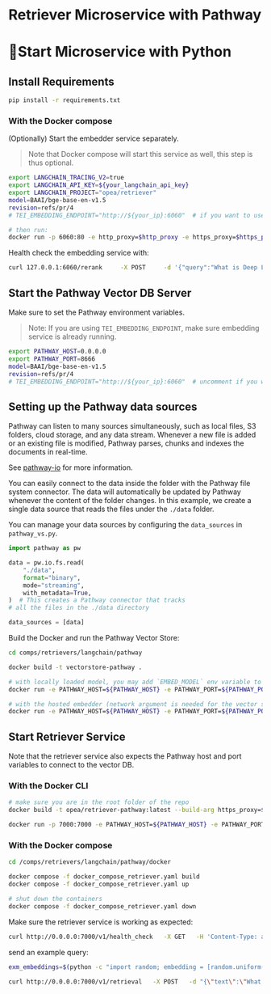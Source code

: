 # Retriever Microservice with Pathway

# 🚀Start Microservice with Python

## Install Requirements

```bash
pip install -r requirements.txt
```
### With the Docker compose

(Optionally) Start the embedder service separately.

> Note that Docker compose will start this service as well, this step is thus optional.

```bash
export LANGCHAIN_TRACING_V2=true
export LANGCHAIN_API_KEY=${your_langchain_api_key}
export LANGCHAIN_PROJECT="opea/retriever"
model=BAAI/bge-base-en-v1.5
revision=refs/pr/4
# TEI_EMBEDDING_ENDPOINT="http://${your_ip}:6060"  # if you want to use the hosted embedding service, example: "http://127.0.0.1:6060"

# then run:
docker run -p 6060:80 -e http_proxy=$http_proxy -e https_proxy=$https_proxy --pull always ghcr.io/huggingface/text-embeddings-inference:cpu-1.2 --model-id $model --revision $revision
```

Health check the embedding service with:

```bash
curl 127.0.0.1:6060/rerank     -X POST     -d '{"query":"What is Deep Learning?", "texts": ["Deep Learning is not...", "Deep learning is..."]}'     -H 'Content-Type: application/json'
```

## Start the Pathway Vector DB Server

Make sure to set the Pathway environment variables.

> Note: If you are using `TEI_EMBEDDING_ENDPOINT`, make sure embedding service is already running.

```bash
export PATHWAY_HOST=0.0.0.0
export PATHWAY_PORT=8666
model=BAAI/bge-base-en-v1.5
revision=refs/pr/4
# TEI_EMBEDDING_ENDPOINT="http://${your_ip}:6060"  # uncomment if you want to use the hosted embedding service, example: "http://127.0.0.1:6060"
```

## Setting up the Pathway data sources
Pathway can listen to many sources simultaneously, such as local files, S3 folders, cloud storage, and any data stream. Whenever a new file is added or an existing file is modified, Pathway parses, chunks and indexes the documents in real-time.

See [pathway-io](https://pathway.com/developers/api-docs/pathway-io) for more information.

You can easily connect to the data inside the folder with the Pathway file system connector. The data will automatically be updated by Pathway whenever the content of the folder changes. In this example, we create a single data source that reads the files under the `./data` folder.

You can manage your data sources by configuring the `data_sources` in `pathway_vs.py`.

```python
import pathway as pw

data = pw.io.fs.read(
    "./data",
    format="binary",
    mode="streaming",
    with_metadata=True,
)  # This creates a Pathway connector that tracks
# all the files in the ./data directory

data_sources = [data]
```

Build the Docker and run the Pathway Vector Store:

```bash
cd comps/retrievers/langchain/pathway

docker build -t vectorstore-pathway .

# with locally loaded model, you may add `EMBED_MODEL` env variable to configure the model.
docker run -e PATHWAY_HOST=${PATHWAY_HOST} -e PATHWAY_PORT=${PATHWAY_PORT} -v ./data:/app/data -p ${PATHWAY_PORT}:${PATHWAY_PORT} vectorstore-pathway

# with the hosted embedder (network argument is needed for the vector server to reach to the embedding service)
docker run -e PATHWAY_HOST=${PATHWAY_HOST} -e PATHWAY_PORT=${PATHWAY_PORT} -e TEI_EMBEDDING_ENDPOINT=${TEI_EMBEDDING_ENDPOINT} -v ./data:/app/data -p ${PATHWAY_PORT}:${PATHWAY_PORT} --network="host" vectorstore-pathway
```

## Start Retriever Service

Note that the retriever service also expects the Pathway host and port variables to connect to the vector DB.

### With the Docker CLI

```bash
# make sure you are in the root folder of the repo
docker build -t opea/retriever-pathway:latest --build-arg https_proxy=$https_proxy --build-arg http_proxy=$http_proxy -f comps/retrievers/langchain/pathway/docker/Dockerfile .

docker run -p 7000:7000 -e PATHWAY_HOST=${PATHWAY_HOST} -e PATHWAY_PORT=${PATHWAY_PORT} --network="host" opea/retriever-pathway:latest
```

### With the Docker compose

```bash
cd /comps/retrievers/langchain/pathway/docker

docker compose -f docker_compose_retriever.yaml build
docker compose -f docker_compose_retriever.yaml up

# shut down the containers
docker compose -f docker_compose_retriever.yaml down
```

Make sure the retriever service is working as expected:

```bash
curl http://0.0.0.0:7000/v1/health_check   -X GET   -H 'Content-Type: application/json'
```

send an example query:

```bash
exm_embeddings=$(python -c "import random; embedding = [random.uniform(-1, 1) for _ in range(768)]; print(embedding)")

curl http://0.0.0.0:7000/v1/retrieval   -X POST   -d "{\"text\":\"What is the revenue of Nike in 2023?\",\"embedding\":${exm_embeddings}}"   -H 'Content-Type: application/json'
```
